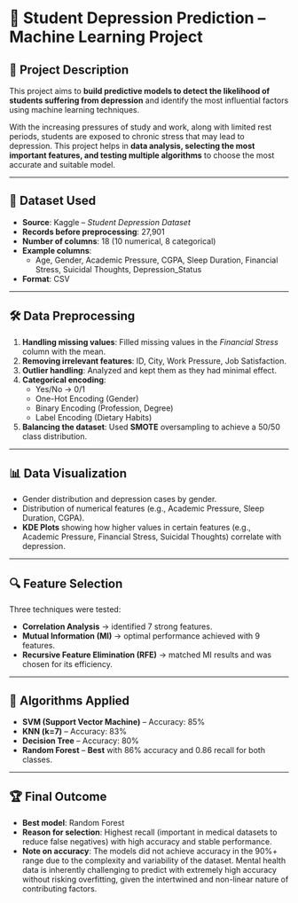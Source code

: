 # 🎯 Student Depression Prediction – Machine Learning Project  

## 📌 Project Description  
This project aims to **build predictive models to detect the likelihood of students suffering from depression** and identify the most influential factors using machine learning techniques.  

With the increasing pressures of study and work, along with limited rest periods, students are exposed to chronic stress that may lead to depression. This project helps in **data analysis, selecting the most important features, and testing multiple algorithms** to choose the most accurate and suitable model.  

---

## 📂 Dataset Used  
- **Source**: Kaggle – *Student Depression Dataset*  
- **Records before preprocessing**: 27,901  
- **Number of columns**: 18 (10 numerical, 8 categorical)  
- **Example columns**:  
  - Age, Gender, Academic Pressure, CGPA, Sleep Duration, Financial Stress, Suicidal Thoughts, Depression_Status  
- **Format**: CSV  

---

## 🛠️ Data Preprocessing  
1. **Handling missing values**: Filled missing values in the *Financial Stress* column with the mean.  
2. **Removing irrelevant features**: ID, City, Work Pressure, Job Satisfaction.  
3. **Outlier handling**: Analyzed and kept them as they had minimal effect.  
4. **Categorical encoding**:  
   - Yes/No → 0/1  
   - One-Hot Encoding (Gender)  
   - Binary Encoding (Profession, Degree)  
   - Label Encoding (Dietary Habits)  
5. **Balancing the dataset**: Used **SMOTE** oversampling to achieve a 50/50 class distribution.  

---

## 📊 Data Visualization  
- Gender distribution and depression cases by gender.  
- Distribution of numerical features (e.g., Academic Pressure, Sleep Duration, CGPA).  
- **KDE Plots** showing how higher values in certain features (e.g., Academic Pressure, Financial Stress, Suicidal Thoughts) correlate with depression.  

---

## 🔍 Feature Selection  
Three techniques were tested:  
- **Correlation Analysis** → identified 7 strong features.  
- **Mutual Information (MI)** → optimal performance achieved with 9 features.  
- **Recursive Feature Elimination (RFE)** → matched MI results and was chosen for its efficiency.  

---

## 🤖 Algorithms Applied  
- **SVM (Support Vector Machine)** – Accuracy: 85%  
- **KNN (k=7)** – Accuracy: 83%  
- **Decision Tree** – Accuracy: 80%  
- **Random Forest** – **Best** with 86% accuracy and 0.86 recall for both classes.  

---

## 🏆 Final Outcome  
- **Best model**: Random Forest  
- **Reason for selection**: Highest recall (important in medical datasets to reduce false negatives) with high accuracy and stable performance.  
- **Note on accuracy**: The models did not achieve accuracy in the 90%+ range due to the complexity and variability of the dataset. Mental health data is inherently challenging to predict with extremely high accuracy without risking overfitting, given the intertwined and non-linear nature of contributing factors.  
